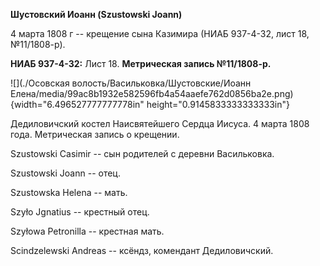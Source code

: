 **Шустовский Иоанн (Szustowski Joann)**

4 марта 1808 г -- крещение сына Казимира (НИАБ 937-4-32, лист 18,
№11/1808-р).

**НИАБ 937-4-32:** Лист 18. **Метрическая запись №11/1808-р.**

![](./Осовская волость/Васильковка/Шустовские/Иоанн Елена/media/99ac8b1932e582596fb4a54aaefe762d0856ba2e.png){width="6.496527777777778in"
height="0.9145833333333333in"}

Дедиловичский костел Наисвятейшего Сердца Иисуса. 4 марта 1808 года.
Метрическая запись о крещении.

Szustowski Casimir -- сын родителей с деревни Васильковка.

Szustowski Joann -- отец.

Szustowska Helena -- мать.

Szyło Jgnatius -- крестный отец.

Szyłowa Petronilla -- крестная мать.

Scindzelewski Andreas -- ксёндз, комендант Дедиловичский.
